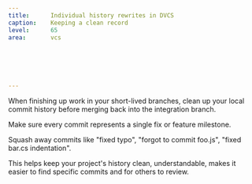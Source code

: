 ```yaml
---
title:      Individual history rewrites in DVCS
caption:    Keeping a clean record
level:      65
area:       vcs






---
```


When finishing up work in your short-lived branches, clean up your local commit history before merging back into the integration branch.

Make sure every commit represents a single fix or feature milestone.

Squash away commits like "fixed typo", "forgot to commit foo.js", "fixed bar.cs indentation".

This helps keep your project's history clean, understandable, makes it easier to find specific commits and for others to review.
